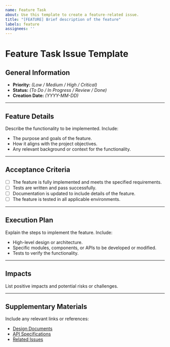 ```yaml
---
name: Feature Task
about: Use this template to create a feature-related issue.
title: "[FEATURE] Brief description of the feature"
labels: feature
assignees: ''
---
```


# Feature Task Issue Template

## General Information
- **Priority:** *(Low / Medium / High / Critical)*
- **Status:** *(To Do / In Progress / Review / Done)*
- **Creation Date:** *(YYYY-MM-DD)*

---

## Feature Details
Describe the functionality to be implemented. Include:
- The purpose and goals of the feature.
- How it aligns with the project objectives.
- Any relevant background or context for the functionality.

---

## Acceptance Criteria
- [ ] The feature is fully implemented and meets the specified requirements.
- [ ] Tests are written and pass successfully.
- [ ] Documentation is updated to include details of the feature.
- [ ] The feature is tested in all applicable environments.

---

## Execution Plan
Explain the steps to implement the feature. Include:
- High-level design or architecture.
- Specific modules, components, or APIs to be developed or modified.
- Tests to verify the functionality.

---

## Impacts
List positive impacts and potential risks or challenges.

---

## Supplementary Materials
Include any relevant links or references:
- [Design Documents](#)
- [API Specifications](#)
- [Related Issues](#)
